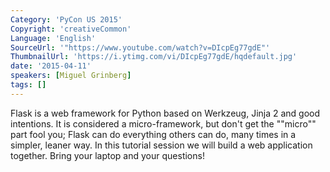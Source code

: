 ```yaml
---
Category: 'PyCon US 2015'
Copyright: 'creativeCommon'
Language: 'English'
SourceUrl: '"https://www.youtube.com/watch?v=DIcpEg77gdE"'
ThumbnailUrl: 'https://i.ytimg.com/vi/DIcpEg77gdE/hqdefault.jpg'
date: '2015-04-11'
speakers: [Miguel Grinberg]
tags: []
---
```

Flask is a web framework for Python based on Werkzeug, Jinja 2 and good intentions. It is considered a micro-framework, but don't get the ""micro"" part fool you; Flask can do everything others can do, many times in a simpler, leaner way. In this tutorial session we will build a web application together. Bring your laptop and your questions!

